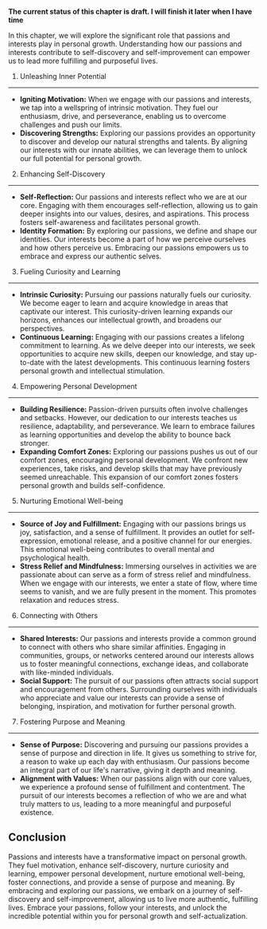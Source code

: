 **The current status of this chapter is draft. I will finish it later when I have time**

In this chapter, we will explore the significant role that passions and interests play in personal growth. Understanding how our passions and interests contribute to self-discovery and self-improvement can empower us to lead more fulfilling and purposeful lives.

1. Unleashing Inner Potential
-----------------------------

* **Igniting Motivation:** When we engage with our passions and interests, we tap into a wellspring of intrinsic motivation. They fuel our enthusiasm, drive, and perseverance, enabling us to overcome challenges and push our limits.
* **Discovering Strengths:** Exploring our passions provides an opportunity to discover and develop our natural strengths and talents. By aligning our interests with our innate abilities, we can leverage them to unlock our full potential for personal growth.

2. Enhancing Self-Discovery
---------------------------

* **Self-Reflection:** Our passions and interests reflect who we are at our core. Engaging with them encourages self-reflection, allowing us to gain deeper insights into our values, desires, and aspirations. This process fosters self-awareness and facilitates personal growth.
* **Identity Formation:** By exploring our passions, we define and shape our identities. Our interests become a part of how we perceive ourselves and how others perceive us. Embracing our passions empowers us to embrace and express our authentic selves.

3. Fueling Curiosity and Learning
---------------------------------

* **Intrinsic Curiosity:** Pursuing our passions naturally fuels our curiosity. We become eager to learn and acquire knowledge in areas that captivate our interest. This curiosity-driven learning expands our horizons, enhances our intellectual growth, and broadens our perspectives.
* **Continuous Learning:** Engaging with our passions creates a lifelong commitment to learning. As we delve deeper into our interests, we seek opportunities to acquire new skills, deepen our knowledge, and stay up-to-date with the latest developments. This continuous learning fosters personal growth and intellectual stimulation.

4. Empowering Personal Development
----------------------------------

* **Building Resilience:** Passion-driven pursuits often involve challenges and setbacks. However, our dedication to our interests teaches us resilience, adaptability, and perseverance. We learn to embrace failures as learning opportunities and develop the ability to bounce back stronger.
* **Expanding Comfort Zones:** Exploring our passions pushes us out of our comfort zones, encouraging personal development. We confront new experiences, take risks, and develop skills that may have previously seemed unreachable. This expansion of our comfort zones fosters personal growth and builds self-confidence.

5. Nurturing Emotional Well-being
---------------------------------

* **Source of Joy and Fulfillment:** Engaging with our passions brings us joy, satisfaction, and a sense of fulfillment. It provides an outlet for self-expression, emotional release, and a positive channel for our energies. This emotional well-being contributes to overall mental and psychological health.
* **Stress Relief and Mindfulness:** Immersing ourselves in activities we are passionate about can serve as a form of stress relief and mindfulness. When we engage with our interests, we enter a state of flow, where time seems to vanish, and we are fully present in the moment. This promotes relaxation and reduces stress.

6. Connecting with Others
-------------------------

* **Shared Interests:** Our passions and interests provide a common ground to connect with others who share similar affinities. Engaging in communities, groups, or networks centered around our interests allows us to foster meaningful connections, exchange ideas, and collaborate with like-minded individuals.
* **Social Support:** The pursuit of our passions often attracts social support and encouragement from others. Surrounding ourselves with individuals who appreciate and value our interests can provide a sense of belonging, inspiration, and motivation for further personal growth.

7. Fostering Purpose and Meaning
--------------------------------

* **Sense of Purpose:** Discovering and pursuing our passions provides a sense of purpose and direction in life. It gives us something to strive for, a reason to wake up each day with enthusiasm. Our passions become an integral part of our life's narrative, giving it depth and meaning.
* **Alignment with Values:** When our passions align with our core values, we experience a profound sense of fulfillment and contentment. The pursuit of our interests becomes a reflection of who we are and what truly matters to us, leading to a more meaningful and purposeful existence.

Conclusion
----------

Passions and interests have a transformative impact on personal growth. They fuel motivation, enhance self-discovery, nurture curiosity and learning, empower personal development, nurture emotional well-being, foster connections, and provide a sense of purpose and meaning. By embracing and exploring our passions, we embark on a journey of self-discovery and self-improvement, allowing us to live more authentic, fulfilling lives. Embrace your passions, follow your interests, and unlock the incredible potential within you for personal growth and self-actualization.
